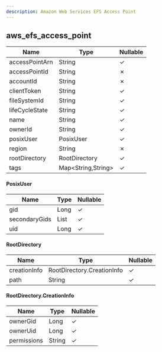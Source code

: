 ```yaml
---
description: Amazon Web Services EFS Access Point
---
```

aws_efs_access_point
--------------------

| **Name**       | **Type**           | **Nullable** |
| -------------- | ------------------ | ------------ |
| accessPointArn | String             | &check;      |
| accessPointId  | String             | &cross;      |
| accountId      | String             | &cross;      |
| clientToken    | String             | &check;      |
| fileSystemId   | String             | &check;      |
| lifeCycleState | String             | &check;      |
| name           | String             | &check;      |
| ownerId        | String             | &check;      |
| posixUser      | PosixUser          | &check;      |
| region         | String             | &cross;      |
| rootDirectory  | RootDirectory      | &check;      |
| tags           | Map<String,String> | &check;      |

#### PosixUser
| **Name**      | **Type**   | **Nullable** |
| ------------- | ---------- | ------------ |
| gid           | Long       | &check;      |
| secondaryGids | List<Long> | &check;      |
| uid           | Long       | &check;      |

#### RootDirectory
| **Name**     | **Type**                   | **Nullable** |
| ------------ | -------------------------- | ------------ |
| creationInfo | RootDirectory.CreationInfo | &check;      |
| path         | String                     | &check;      |

#### RootDirectory.CreationInfo
| **Name**    | **Type** | **Nullable** |
| ----------- | -------- | ------------ |
| ownerGid    | Long     | &check;      |
| ownerUid    | Long     | &check;      |
| permissions | String   | &check;      |
